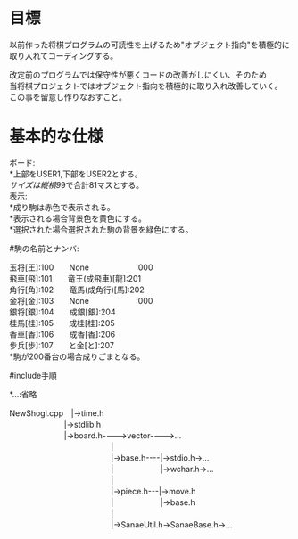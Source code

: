 # 目標

以前作った将棋プログラムの可読性を上げるため"オブジェクト指向"を積極的に取り入れてコーディングする。
  
改定前のプログラムでは保守性が悪くコードの改善がしにくい、そのため　  
当将棋プロジェクトではオブジェクト指向を積極的に取り入れ改善していく。  
この事を留意し作りなおすこと。　

# 基本的な仕様

ボード:  
*上部をUSER1,下部をUSER2とする。  
*サイズは縦横9*9で合計81マスとする。  
表示:  
*成り駒は赤色で表示される。  
*表示される場合背景色を黄色にする。  
*選択された場合選択された駒の背景を緑色にする。  

#駒の名前とナンバ:

玉将[王]:100　　None　　　　　　:000  
飛車[飛]:101　　竜王(成飛車)[龍]:201  
角行[角]:102　　竜馬(成角行)[馬]:202  
金将[金]:103　　None　　　　　　:000  
銀将[銀]:104　　成銀[銀]:204  
桂馬[桂]:105　　成桂[桂]:205  
香車[香]:106　　成香[香]:206  
歩兵[歩]:107　　と金[と]:207  
*駒が200番台の場合成りごまとなる。  

#include手順

*...:省略  

NewShogi.cpp　|->time.h  
　　　　　　　|->stdlib.h  
　　　　　　　|->board.h---->vector---->...  
　　　　　　　　　　　　　|  
　　　　　　　　　　　　　|->base.h----|->stdio.h->...  
　　　　　　　　　　　　　|　　　　　　|->wchar.h->...  
　　　　　　　　　　　　　|  
　　　　　　　　　　　　　|->piece.h---|->move.h  
　　　　　　　　　　　　　|　　　　　　|->base.h  
　　　　　　　　　　　　　|  
　　　　　　　　　　　　　|->SanaeUtil.h->SanaeBase.h->...  